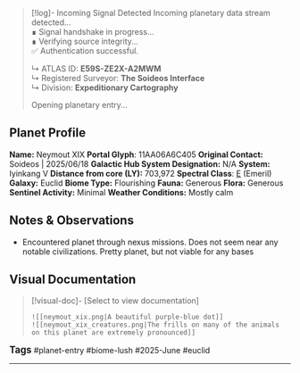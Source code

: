 > [!log]- Incoming Signal Detected
> Incoming planetary data stream detected...  
> ∎ Signal handshake in progress...  
> ∎ Verifying source integrity...  
> ✅ Authentication successful.  
>  
> ↳ ATLAS ID: **E59S-ZE2X-A2MWM**    
> ↳ Registered Surveyor: **The Soideos Interface**  
> ↳ Division: **Expeditionary Cartography**  
>  
> Opening planetary entry...

##  Planet Profile
**Name:** Neymout XIX
**Portal Glyph**: <span class="glyphs">11AA06A6C405</span>
**Original Contact:** Soideos | <span class="nms-alphabet">2025/06/18</span>
**Galactic Hub System Designation:** N/A
**System:** Iyinkang V
**Distance from core (LY):** 703,972
**Spectral Class**: [E](https://nomanssky.fandom.com/wiki/Spectral_class) (Emeril)
**Galaxy:** Euclid
**Biome Type:** Flourishing
**Fauna:** Generous
**Flora:** Generous
**Sentinel Activity:** Minimal
**Weather Conditions:** Mostly calm

## Notes & Observations
- Encountered planet through nexus missions.  Does not seem near any notable civilizations.  Pretty planet, but not viable for any bases

## Visual Documentation
> [!visual-doc]- [Select to view documentation]
> ```media-slider
> ![[neymout_xix.png|A beautiful purple-blue dot]]
> ![[neymout_xix_creatures.png|The frills on many of the animals on this planet are extremely pronounced]]
> ```



<big>**Tags**</big>
#planet-entry  #biome-lush #2025-June #euclid 

---